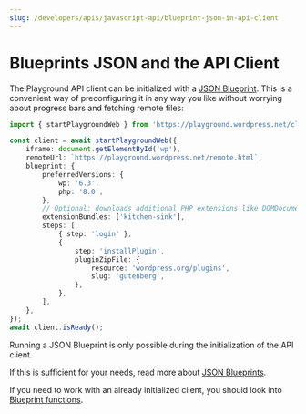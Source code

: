 ```yaml
---
slug: /developers/apis/javascript-api/blueprint-json-in-api-client
---
```


# Blueprints JSON and the API Client

The Playground API client can be initialized with a [JSON Blueprint](../../../blueprints/01-index.md). This is a convenient way of preconfiguring it in any way you like without worrying about progress bars and fetching remote files:

```ts
import { startPlaygroundWeb } from 'https://playground.wordpress.net/client/index.js';

const client = await startPlaygroundWeb({
	iframe: document.getElementById('wp'),
	remoteUrl: `https://playground.wordpress.net/remote.html`,
	blueprint: {
		preferredVersions: {
			wp: '6.3',
			php: '8.0',
		},
		// Optional: downloads additional PHP extensions like DOMDocument, mbstring, etc.
		extensionBundles: ['kitchen-sink'],
		steps: [
			{ step: 'login' },
			{
				step: 'installPlugin',
				pluginZipFile: {
					resource: 'wordpress.org/plugins',
					slug: 'gutenberg',
				},
			},
		],
	},
});
await client.isReady();
```

Running a JSON Blueprint is only possible during the initialization of the API client.

If this is sufficient for your needs, read more about [JSON Blueprints](../../../blueprints/01-index.md).

If you need to work with an already initialized client, you should look into [Blueprint functions](./05-blueprint-functions-in-api-client.md).
